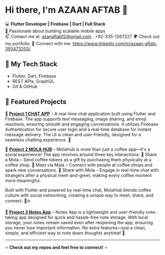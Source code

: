 
# Hi there, I'm AZAAN AFTAB 👋

💻 **Flutter Developer | Firebase | Dart | Full Stack**  
🚀 Passionate about building scalable mobile apps  
📫 Contact me at: azanaftab12@gmail.com , +92-335-1267227
🌍 Check out my portfolio: 
🔗 Connect with me: https://www.linkedin.com/in/azaan-aftab-393473203/ 

## 🚀 My Tech Stack  
- Flutter, Dart, Firebase  
- REST APIs, GraphQL  
- Git & GitHub  

## 📌 Featured Projects  
🔹 **[Project 1 CHAT APP](https://github.com/DivDash/chat-app)** – A real-time chat application built using Flutter and Firebase. The app supports text messaging, image sharing, and emoji reactions, ensuring smooth and engaging conversations. It utilizes Firebase Authentication for secure user login and a real-time database for instant message delivery. The UI is clean and user-friendly, designed for a seamless chatting experience. 🚀 

🔹 **[Project 2 MOLA HUB](https://github.com/DivDash/molahub)** – MolaHub is more than just a coffee app—it's a social experience! The app revolves around three key interactions:
🔹 Share a Mola – Send coffee tokens as a gift by purchasing them physically at a coffee shop.
🔹 Meet via Mola – Connect with people at coffee shops and spark new conversations.
🔹 Share with Mola – Engage in real-time chat with strangers after a physical meet-and-greet, making every coffee moment more meaningful.

Built with Flutter and powered by real-time chat, MolaHub blends coffee culture with social networking, creating a unique way to meet, share, and connect. 🚀☕

🔹 **[Project 3 Notes App]()** – Notes App is a lightweight and user-friendly note-taking app designed for quick and hassle-free note storage. With local storage, your notes remain saved even after reopening the app, ensuring you never lose important information. No extra features—just a clean, simple, and efficient way to note down thoughts anytime! 🚀

---

⭐ **Check out my repos and feel free to connect!** ⭐
